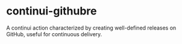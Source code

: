 # continui-githubre
A continui action characterized by creating well-defined releases on GitHub, useful for continuous delivery.
